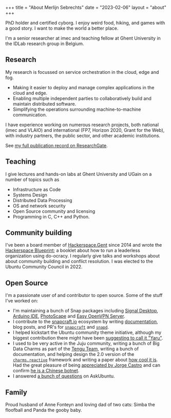 +++
title = "About Merlijn Sebrechts"
date = "2023-02-06"
layout = "about"
+++

PhD holder and certified cyborg. I enjoy weird food, hiking, and games with a good story. I want to make the world a better place.

I'm a senior researcher at imec and teaching fellow at Ghent University in the IDLab research group in Belgium.

## Research

My research is focussed on service orchestration in the cloud, edge and fog.

* Making it easier to deploy and manage complex applications in the cloud and edge.
* Enabling multiple independent parties to collaboratively build and maintain distributed software.
* Simplifying the operations surrounding machine-to-machine communication.

I have experience working on numerous research projects, both national (imec and VLAIO) and international (FP7, Horizon 2020, Grant for the Web), with industry partners, the public sector, and other academic institutions.

See [my full publication record on ResearchGate](https://www.researchgate.net/profile/Merlijn-Sebrechts).

## Teaching

I give lectures and hands-on labs at Ghent University and UGain on a number of topics such as

* Infrastructure as Code
* Systems Design
* Distributed Data Processing
* OS and network security
* Open Source community and licensing
* Programming in C, C++ and Python.

## Community building

I've been a board member of [Hackerspace.Gent](https://hackerspace.gent) since 2014 and wrote the [Hackerspace Blueprint](https://hackerspace.design); a booklet about how to run a leaderless organization using do-ocracy. I regularly give talks and workshops about about community building and conflict resolution. I was elected to the Ubuntu Community Council in 2022.

## Open Source

I'm a passionate user of and contributor to open source. Some of the stuff I've worked on:

* I'm maintaining a bunch of Snap packages including [Signal Desktop](https://snapcraft.io/signal-desktop), [Arduino IDE](https://snapcraft.io/arduino), [PhotoScape](https://snapcraft.io/photoscape) and [Easy OpenVPN Server](https://snapcraft.io/easy-openvpn-server).
* I contribute to the [snapcraft.io](https://snapcraft.io) ecosystem by writing [documentation](https://forum.snapcraft.io/search?expanded=true&q=%23doc%20%40galgalesh), blog posts, and PR's for [`snapcraft`](https://github.com/snapcore/snapcraft/pulls?q=is%3Apr+author%3Amerlijn-sebrechts+) and [`snapd`](https://github.com/snapcore/snapd/pulls?q=is%3Apr+author%3Amerlijn-sebrechts+).
* I helped kickstart the Ubuntu community theme initiative, although my biggest contribution there might have been [suggesting to call it "Yaru"](https://web.archive.org/web/20191221231025/https://didrocks.fr/2018/04/24/welcome-to-the-ubuntu-bionic-age-behind-communitheme-interviewing-merlijn/).
* I used to be very active in the Juju community, writing a bunch of Big Data Charms as part of the [Tengu Team](https://jaas.ai/u/tengu-team), writing a bunch of documentation, and helping design the 2.0 version of the [`charms.reactive`](https://charmsreactive.readthedocs.io/en/latest/) framework and writing a paper about [how cool it is](https://www.researchgate.net/publication/325618935_Beyond_Generic_Lifecycles_Reusable_Modeling_of_Custom-Fit_Management_Workflows_for_Cloud_Applications). Had the great pleasure of being [appreciated by Jorge Castro](http://www.jorgecastro.org/2015/11/20/i-appreciate-merlijn-sebrechts/) and can confirm [he is a Chinese botnet](https://meta.askubuntu.com/a/1902/172367).
* I answered [a bunch of questions](https://askubuntu.com/users/172367/merlijn-sebrechts) on AskUbuntu.

## Family

Proud husband of Anne Fonteyn and loving dad of two cats: Simba the floofball and Panda the gooby baby.
